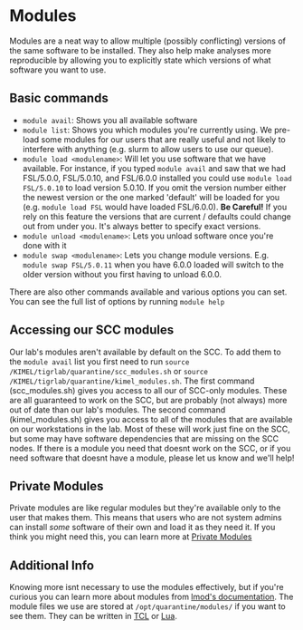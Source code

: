 # Modules

Modules are a neat way to allow multiple (possibly conflicting) versions of the same software to be installed. They also help make analyses more reproducible by allowing you to explicitly state which versions of what software you want to use.

## Basic commands

- `module avail`: Shows you all available software
- `module list`: Shows you which modules you're currently using. We pre-load some modules for our users that are really useful and not likely to interfere with anything (e.g. slurm to allow users to use our queue).
- `module load <modulename>`: Will let you use software that we have available. For instance, if you typed `module avail` and saw that we had FSL/5.0.0, FSL/5.0.10, and FSL/6.0.0 installed you could use `module load FSL/5.0.10` to load version 5.0.10. If you omit the version number either the newest version or the one marked 'default' will be loaded for you (e.g. `module load FSL` would have loaded FSL/6.0.0). **Be Careful!** If you rely on this feature the versions that are current / defaults could change out from under you. It's always better to specify exact versions.
- `module unload <modulename>`: Lets you unload software once you're done with it
- `module swap <modulename>`: Lets you change module versions. E.g. `module swap FSL/5.0.11` when you have 6.0.0 loaded will switch to the older version without you first having to unload 6.0.0.

There are also other commands available and various options you can set. You can see the full list of options by running `module help`

## Accessing our SCC modules

Our lab's modules aren't available by default on the SCC. To add them to the `module avail` list you first need to run `source /KIMEL/tigrlab/quarantine/scc_modules.sh` or `source /KIMEL/tigrlab/quarantine/kimel_modules.sh`. The first command (scc_modules.sh) gives you access to all our of SCC-only modules. These are all guaranteed to work on the SCC, but are probably (not always) more out of date than our lab's modules. The second command (kimel_modules.sh) gives you access to all of the modules that are available on our workstations in the lab. Most of these will work just fine on the SCC, but some may have software dependencies that are missing on the SCC nodes. If there is a module you need that doesnt work on the SCC, or if you need software that doesnt have a module, please let us know and we'll help!

## Private Modules

Private modules are like regular modules but they're available only to the user that makes them. This means that users who are not system admins can install _some_ software of their own and load it as they need it. If you think you might need this, you can learn more at [Private Modules](/resources/Private-Modules)

## Additional Info

Knowing more isnt necessary to use the modules effectively, but if you're curious you can learn more about modules from [lmod's documentation](https://lmod.readthedocs.io/en/latest/). The module files we use are stored at `/opt/quarantine/modules/` if you want to see them. They can be written in [TCL](https://en.wikibooks.org/wiki/Tcl_Programming/Introduction) or [Lua](https://en.wikipedia.org/wiki/Lua_(programming_language)).
